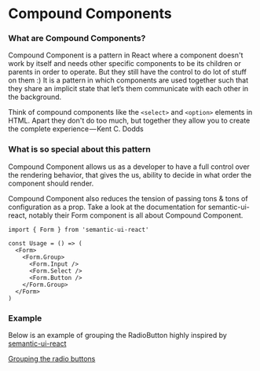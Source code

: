 # Compound Components

### What are Compound Components?

Compound Component is a pattern in React where a component doesn't work by itself and needs other specific components to be its children or parents in order to operate. But they still have the control to do lot of stuff on them :)
It is a pattern in which components are used together such that they share an implicit state that let’s them communicate with each other in the background.

Think of compound components like the ```<select>``` and ```<option>``` elements in HTML. Apart they don't do too much, but together they allow you to create the complete experience — Kent C. Dodds

### What is so special about this pattern

Compound Component allows us as a developer to have a full control over the rendering behavior, that gives the us, ability to decide in what order the component should render. 

Compound Component also reduces the tension of passing tons & tons of configuration as a prop.
Take a look at the documentation for semantic-ui-react, notably their Form component is all about Compound Component.

```
import { Form } from 'semantic-ui-react'

const Usage = () => (
  <Form>
    <Form.Group>
      <Form.Input />
      <Form.Select />
      <Form.Button />
    </Form.Group>
  </Form>
)

```


### Example

Below is an example of grouping the RadioButton highly inspired by [semantic-ui-react](https://react.semantic-ui.com/collections/form/)

[Grouping the radio buttons](https://codesandbox.io/s/z32mw29474)

